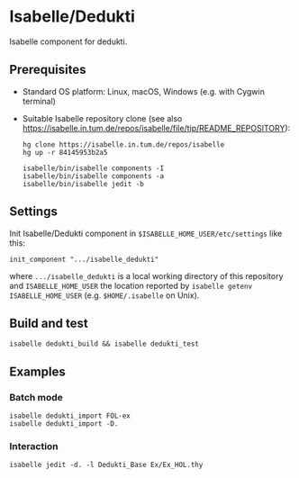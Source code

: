 # Isabelle/Dedukti

Isabelle component for dedukti.


## Prerequisites

  * Standard OS platform: Linux, macOS, Windows (e.g. with Cygwin terminal)

  * Suitable Isabelle repository clone (see also https://isabelle.in.tum.de/repos/isabelle/file/tip/README_REPOSITORY):

        hg clone https://isabelle.in.tum.de/repos/isabelle
        hg up -r 84145953b2a5

        isabelle/bin/isabelle components -I
        isabelle/bin/isabelle components -a
        isabelle/bin/isabelle jedit -b


## Settings

Init Isabelle/Dedukti component in `$ISABELLE_HOME_USER/etc/settings` like this:
```
init_component ".../isabelle_dedukti"
```

where `.../isabelle_dedukti` is a local working directory of this repository and `ISABELLE_HOME_USER` the location reported by `isabelle getenv ISABELLE_HOME_USER` (e.g. `$HOME/.isabelle` on Unix).


## Build and test

```
isabelle dedukti_build && isabelle dedukti_test
```


## Examples

### Batch mode
```
isabelle dedukti_import FOL-ex
isabelle dedukti_import -D.
```


### Interaction

```
isabelle jedit -d. -l Dedukti_Base Ex/Ex_HOL.thy
```
